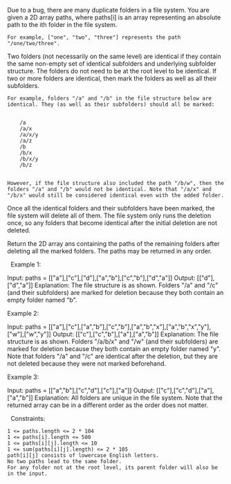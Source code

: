 Due to a bug, there are many duplicate folders in a file system. You are given a 2D array paths, where paths[i] is an array representing an absolute path to the ith folder in the file system.


	For example, ["one", "two", "three"] represents the path "/one/two/three".


Two folders (not necessarily on the same level) are identical if they contain the same non-empty set of identical subfolders and underlying subfolder structure. The folders do not need to be at the root level to be identical. If two or more folders are identical, then mark the folders as well as all their subfolders.


	For example, folders "/a" and "/b" in the file structure below are identical. They (as well as their subfolders) should all be marked:

	
		/a
		/a/x
		/a/x/y
		/a/z
		/b
		/b/x
		/b/x/y
		/b/z
	
	
	However, if the file structure also included the path "/b/w", then the folders "/a" and "/b" would not be identical. Note that "/a/x" and "/b/x" would still be considered identical even with the added folder.


Once all the identical folders and their subfolders have been marked, the file system will delete all of them. The file system only runs the deletion once, so any folders that become identical after the initial deletion are not deleted.

Return the 2D array ans containing the paths of the remaining folders after deleting all the marked folders. The paths may be returned in any order.

 
Example 1:

Input: paths = [["a"],["c"],["d"],["a","b"],["c","b"],["d","a"]]
Output: [["d"],["d","a"]]
Explanation: The file structure is as shown.
Folders "/a" and "/c" (and their subfolders) are marked for deletion because they both contain an empty
folder named "b".


Example 2:

Input: paths = [["a"],["c"],["a","b"],["c","b"],["a","b","x"],["a","b","x","y"],["w"],["w","y"]]
Output: [["c"],["c","b"],["a"],["a","b"]]
Explanation: The file structure is as shown. 
Folders "/a/b/x" and "/w" (and their subfolders) are marked for deletion because they both contain an empty folder named "y".
Note that folders "/a" and "/c" are identical after the deletion, but they are not deleted because they were not marked beforehand.


Example 3:

Input: paths = [["a","b"],["c","d"],["c"],["a"]]
Output: [["c"],["c","d"],["a"],["a","b"]]
Explanation: All folders are unique in the file system.
Note that the returned array can be in a different order as the order does not matter.


 
Constraints:


	1 <= paths.length <= 2 * 104
	1 <= paths[i].length <= 500
	1 <= paths[i][j].length <= 10
	1 <= sum(paths[i][j].length) <= 2 * 105
	path[i][j] consists of lowercase English letters.
	No two paths lead to the same folder.
	For any folder not at the root level, its parent folder will also be in the input.

